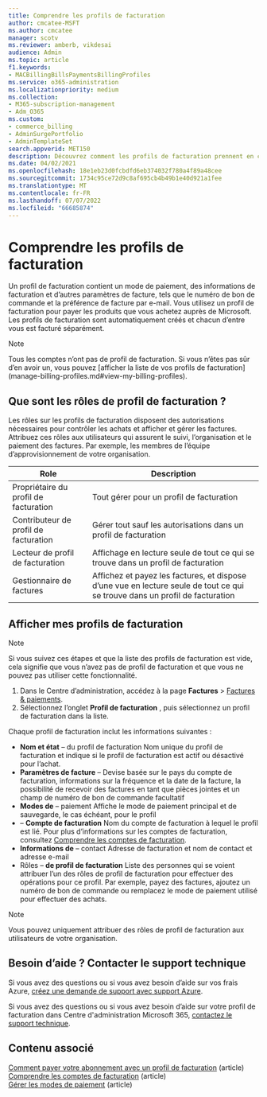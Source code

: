 ```yaml
---
title: Comprendre les profils de facturation
author: cmcatee-MSFT
ms.author: cmcatee
manager: scotv
ms.reviewer: amberb, vikdesai
audience: Admin
ms.topic: article
f1.keywords:
- MACBillingBillsPaymentsBillingProfiles
ms.service: o365-administration
ms.localizationpriority: medium
ms.collection:
- M365-subscription-management
- Adm_O365
ms.custom:
- commerce_billing
- AdminSurgePortfolio
- AdminTemplateSet
search.appverid: MET150
description: Découvrez comment les profils de facturation prennent en charge les factures.
ms.date: 04/02/2021
ms.openlocfilehash: 18e1eb23d0fcbdfd6eb374032f780a4f89a48cee
ms.sourcegitcommit: 1734c95ce72d9c8af695cb4b49b1e40d921a1fee
ms.translationtype: MT
ms.contentlocale: fr-FR
ms.lasthandoff: 07/07/2022
ms.locfileid: "66685874"
---
```

# <a name="understand-billing-profiles"></a>Comprendre les profils de facturation

Un profil de facturation contient un mode de paiement, des informations de facturation et d’autres paramètres de facture, tels que le numéro de bon de commande et la préférence de facture par e-mail. Vous utilisez un profil de facturation pour payer les produits que vous achetez auprès de Microsoft. Les profils de facturation sont automatiquement créés et chacun d’entre vous est facturé séparément. 

> [!NOTE]
>
> Tous les comptes n’ont pas de profil de facturation. Si vous n’êtes pas sûr d’en avoir un, vous pouvez [afficher la liste de vos profils de facturation] (manage-billing-profiles.md#view-my-billing-profiles).

## <a name="what-are-billing-profile-roles"></a>Que sont les rôles de profil de facturation ?

Les rôles sur les profils de facturation disposent des autorisations nécessaires pour contrôler les achats et afficher et gérer les factures. Attribuez ces rôles aux utilisateurs qui assurent le suivi, l’organisation et le paiement des factures. Par exemple, les membres de l’équipe d’approvisionnement de votre organisation.

| Role                         | Description                                                                      |
|----------------------------- |--------------------------------------------------------------------------------- |
| Propriétaire du profil de facturation        | Tout gérer pour un profil de facturation                                          |
| Contributeur de profil de facturation  | Gérer tout sauf les autorisations dans un profil de facturation                        |
| Lecteur de profil de facturation       | Affichage en lecture seule de tout ce qui se trouve dans un profil de facturation                                |
| Gestionnaire de factures              | Affichez et payez les factures, et dispose d’une vue en lecture seule de tout ce qui se trouve dans un profil de facturation  |

## <a name="view-my-billing-profiles"></a>Afficher mes profils de facturation

> [!NOTE]
>
> Si vous suivez ces étapes et que la liste des profils de facturation est vide, cela signifie que vous n’avez pas de profil de facturation et que vous ne pouvez pas utiliser cette fonctionnalité.

1. Dans le Centre d’administration, accédez à la page **Factures** \> <a href="https://go.microsoft.com/fwlink/p/?linkid=2102895" target="_blank">Factures & paiements</a>.
2. Sélectionnez l’onglet **Profil de facturation** , puis sélectionnez un profil de facturation dans la liste.

Chaque profil de facturation inclut les informations suivantes :

- **Nom et état** &ndash; du profil de facturation Nom unique du profil de facturation et indique si le profil de facturation est actif ou désactivé pour l’achat.
- **Paramètres de facture** &ndash; Devise basée sur le pays du compte de facturation, informations sur la fréquence et la date de la facture, la possibilité de recevoir des factures en tant que pièces jointes et un champ de numéro de bon de commande facultatif
- **Modes de** &ndash; paiement Affiche le mode de paiement principal et de sauvegarde, le cas échéant, pour le profil
- &ndash; **Compte de facturation** Nom du compte de facturation à lequel le profil est lié. Pour plus d’informations sur les comptes de facturation, consultez [Comprendre les comptes de facturation](../manage-billing-accounts.md).
- **Informations de** &ndash; contact Adresse de facturation et nom de contact et adresse e-mail
- Rôles &ndash; **de profil de facturation** Liste des personnes qui se voient attribuer l’un des rôles de profil de facturation pour effectuer des opérations pour ce profil. Par exemple, payez des factures, ajoutez un numéro de bon de commande ou remplacez le mode de paiement utilisé pour effectuer des achats.

> [!NOTE]
>
> Vous pouvez uniquement attribuer des rôles de profil de facturation aux utilisateurs de votre organisation.

## <a name="need-help-contact-support"></a>Besoin d’aide ? Contacter le support technique

Si vous avez des questions ou si vous avez besoin d’aide sur vos frais Azure, <a href="https://portal.azure.com/#blade/Microsoft_Azure_Support/HelpAndSupportBlade/newsupportrequest" target="_blank">créez une demande de support avec support Azure</a>.

Si vous avez des questions ou si vous avez besoin d’aide sur votre profil de facturation dans Centre d'administration Microsoft 365, [contactez le support technique](../../admin/get-help-support.md).

## <a name="related-content"></a>Contenu associé

[Comment payer votre abonnement avec un profil de facturation](pay-for-subscription-billing-profile.md) (article)\
[Comprendre les comptes de facturation](../manage-billing-accounts.md) (article)\
[Gérer les modes de paiement](manage-payment-methods.md) (article)
